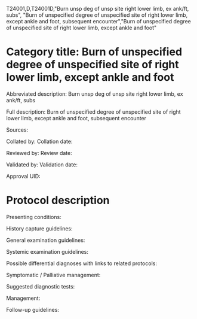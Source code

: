 T24001,D,T24001D,"Burn unsp deg of unsp site right lower limb, ex ank/ft, subs", "Burn of unspecified degree of unspecified site of right lower limb, except ankle and foot, subsequent encounter","Burn of unspecified degree of unspecified site of right lower limb, except ankle and foot"
# Category title: Burn of unspecified degree of unspecified site of right lower limb, except ankle and foot

Abbreviated description: Burn unsp deg of unsp site right lower limb, ex ank/ft, subs

Full description: Burn of unspecified degree of unspecified site of right lower limb, except ankle and foot, subsequent encounter

Sources:

Collated by:
Collation date:

Reviewed by:
Review date:

Validated by:
Validation date:

Approval UID:

# Protocol description

Presenting conditions:

History capture guidelines:

General examination guidelines:

Systemic examination guidelines:

Possible differential diagnoses with links to related protocols:

Symptomatic / Palliative management:

Suggested diagnostic tests:

Management:

Follow-up guidelines:
